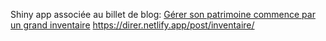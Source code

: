 Shiny app associée au billet de blog: [Gérer son patrimoine commence par un grand inventaire](href="https://direr.netlify.app/post/inventaire/") <https://direr.netlify.app/post/inventaire/>
